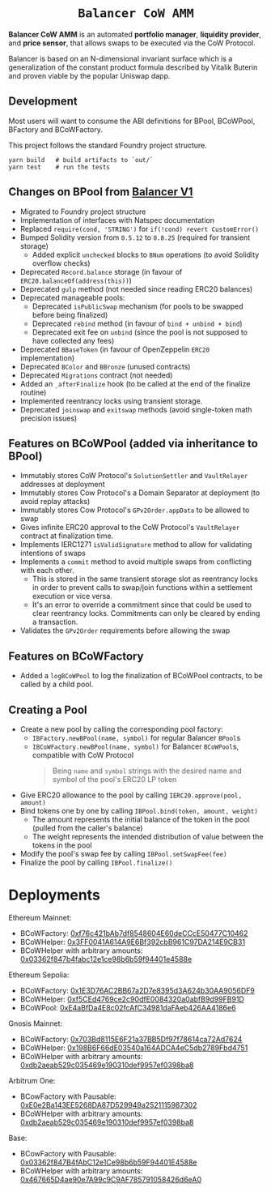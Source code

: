 <h1 align=center><code>Balancer CoW AMM</code></h1>

**Balancer CoW AMM** is an automated **portfolio manager**, **liquidity provider**, and **price sensor**, that allows swaps to be executed via the CoW Protocol.

Balancer is based on an N-dimensional invariant surface which is a generalization of the constant product formula described by Vitalik Buterin and proven viable by the popular Uniswap dapp.

## Development

Most users will want to consume the ABI definitions for BPool, BCoWPool, BFactory and BCoWFactory.

This project follows the standard Foundry project structure. 

```
yarn build   # build artifacts to `out/`
yarn test    # run the tests
```

## Changes on BPool from [Balancer V1](https://github.com/balancer/balancer-core)
- Migrated to Foundry project structure
- Implementation of interfaces with Natspec documentation
- Replaced `require(cond, 'STRING')` for `if(!cond) revert CustomError()`
- Bumped Solidity version from `0.5.12` to `0.8.25` (required for transient storage)
  - Added explicit `unchecked` blocks to `BNum` operations (to avoid Solidity overflow checks)
- Deprecated `Record.balance` storage (in favour of `ERC20.balanceOf(address(this))`)
- Deprecated `gulp` method (not needed since reading ERC20 balances)
- Deprecated manageable pools:
  - Deprecated `isPublicSwap` mechanism (for pools to be swapped before being finalized)
  - Deprecated `rebind` method (in favour of `bind + unbind + bind`)
  - Deprecated exit fee on `unbind` (since the pool is not supposed to have collected any fees)
- Deprecated `BBaseToken` (in favour of OpenZeppelin `ERC20` implementation)
- Deprecated `BColor` and `BBronze` (unused contracts)
- Deprecated `Migrations` contract (not needed)
- Added an `_afterFinalize` hook (to be called at the end of the finalize routine)
- Implemented reentrancy locks using transient storage.
- Deprecated `joinswap` and `exitswap` methods (avoid single-token math precision issues)

## Features on BCoWPool (added via inheritance to BPool)
- Immutably stores CoW Protocol's `SolutionSettler` and `VaultRelayer` addresses at deployment
- Immutably stores Cow Protocol's a Domain Separator at deployment (to avoid replay attacks)
- Immutably stores Cow Protocol's `GPv2Order.appData` to be allowed to swap
- Gives infinite ERC20 approval to the CoW Protocol's `VaultRelayer` contract at finalization time.
- Implements IERC1271 `isValidSignature` method to allow for validating intentions of swaps
- Implements a `commit` method to avoid multiple swaps from conflicting with each other.
  - This is stored in the same transient storage slot as reentrancy locks in order to prevent calls to swap/join functions within a settlement execution or vice versa.
  - It's an error to override a commitment since that could be used to clear reentrancy locks. Commitments can only be cleared by ending a transaction.
- Validates the `GPv2Order` requirements before allowing the swap

## Features on BCoWFactory
- Added a `logBCoWPool` to log the finalization of BCoWPool contracts, to be called by a child pool.

## Creating a Pool
- Create a new pool by calling the corresponding pool factory:
  - `IBFactory.newBPool(name, symbol)` for regular Balancer `BPool`s
  - `IBCoWFactory.newBPool(name, symbol)` for Balancer `BCoWPool`s, compatible with CoW Protocol
    > Being `name` and `symbol` strings with the desired name and symbol of the pool's ERC20 LP token
- Give ERC20 allowance to the pool by calling `IERC20.approve(pool, amount)`
- Bind tokens one by one by calling `IBPool.bind(token, amount, weight)`
  - The amount represents the initial balance of the token in the pool (pulled from the caller's balance)
  - The weight represents the intended distribution of value between the tokens in the pool
- Modify the pool's swap fee by calling `IBPool.setSwapFee(fee)`
- Finalize the pool by calling `IBPool.finalize()`

# Deployments
Ethereum Mainnet:
  - BCoWFactory: [0xf76c421bAb7df8548604E60deCCcE50477C10462](https://etherscan.io/address/0xf76c421bAb7df8548604E60deCCcE50477C10462)
  - BCoWHelper: [0x3FF0041A614A9E6Bf392cbB961C97DA214E9CB31](https://etherscan.io/address/0x3FF0041A614A9E6Bf392cbB961C97DA214E9CB31)
  - BCoWHelper with arbitrary amounts: [0x03362f847b4fabc12e1ce98b6b59f94401e4588e](https://etherscan.io/address/0x03362f847b4fabc12e1ce98b6b59f94401e4588e#code)

Ethereum Sepolia:
  - BCoWFactory: [0x1E3D76AC2BB67a2D7e8395d3A624b30AA9056DF9](https://sepolia.etherscan.io/address/0x1E3D76AC2BB67a2D7e8395d3A624b30AA9056DF9)
  - BCoWHelper: [0xf5CEd4769ce2c90dfE0084320a0abfB9d99FB91D](https://sepolia.etherscan.io/address/0xf5CEd4769ce2c90dfE0084320a0abfB9d99FB91D)
  - BCoWPool: [0xE4aBfDa4E8c02fcAfC34981daFAeb426AA4186e6](https://sepolia.etherscan.io/address/0xE4aBfDa4E8c02fcAfC34981daFAeb426AA4186e6)

Gnosis Mainnet:
  - BCoWFactory: [0x703Bd8115E6F21a37BB5Df97f78614ca72Ad7624](https://gnosisscan.io/address/0x703Bd8115E6F21a37BB5Df97f78614ca72Ad7624)
  - BCoWHelper: [0x198B6F66dE03540a164ADCA4eC5db2789Fbd4751](https://gnosisscan.io/address/0x198B6F66dE03540a164ADCA4eC5db2789Fbd4751)
  - BCoWHelper with arbitrary amounts: [0xdb2aeab529c035469e190310def9957ef0398ba8](https://gnosisscan.io/address/0xdb2aeab529c035469e190310def9957ef0398ba8)

Arbitrum One:
  - BCowFactory with Pausable: [0xE0e2Ba143EE5268DA87D529949a2521115987302](https://arbiscan.io/address/0xe0e2ba143ee5268da87d529949a2521115987302)
  - BCoWHelper with arbitrary amounts: [0xdb2aeab529c035469e190310def9957ef0398ba8](https://arbiscan.io/address/0xdb2aeab529c035469e190310def9957ef0398ba8#code)

Base:
  - BCowFactory with Pausable: [0x03362f847B4fAbC12e1Ce98b6b59F94401E4588e](https://basescan.org/address/0x03362f847b4fabc12e1ce98b6b59f94401e4588e)
  - BCoWHelper with arbitrary amounts: [0x467665D4ae90e7A99c9C9AF785791058426d6eA0](https://basescan.org/address/0x467665d4ae90e7a99c9c9af785791058426d6ea0)

